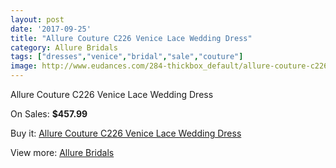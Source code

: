 ```yaml
---
layout: post
date: '2017-09-25'
title: "Allure Couture C226 Venice Lace Wedding Dress"
category: Allure Bridals
tags: ["dresses","venice","bridal","sale","couture"]
image: http://www.eudances.com/284-thickbox_default/allure-couture-c226-venice-lace-wedding-dress.jpg
---
```

Allure Couture C226 Venice Lace Wedding Dress

On Sales: **$457.99**
<a href="https://www.eudances.com/en/allure-bridals/87-allure-couture-c226-venice-lace-wedding-dress.html"><amp-img layout="responsive" width="600" height="600" src="//www.eudances.com/284-thickbox_default/allure-couture-c226-venice-lace-wedding-dress.jpg" alt="Allure Couture C226 Venice Lace Wedding Dress 0" /></a>
<a href="https://www.eudances.com/en/allure-bridals/87-allure-couture-c226-venice-lace-wedding-dress.html"><amp-img layout="responsive" width="600" height="600" src="//www.eudances.com/287-thickbox_default/allure-couture-c226-venice-lace-wedding-dress.jpg" alt="Allure Couture C226 Venice Lace Wedding Dress 1" /></a>
<a href="https://www.eudances.com/en/allure-bridals/87-allure-couture-c226-venice-lace-wedding-dress.html"><amp-img layout="responsive" width="600" height="600" src="//www.eudances.com/286-thickbox_default/allure-couture-c226-venice-lace-wedding-dress.jpg" alt="Allure Couture C226 Venice Lace Wedding Dress 2" /></a>
<a href="https://www.eudances.com/en/allure-bridals/87-allure-couture-c226-venice-lace-wedding-dress.html"><amp-img layout="responsive" width="600" height="600" src="//www.eudances.com/285-thickbox_default/allure-couture-c226-venice-lace-wedding-dress.jpg" alt="Allure Couture C226 Venice Lace Wedding Dress 3" /></a>

Buy it: [Allure Couture C226 Venice Lace Wedding Dress](https://www.eudances.com/en/allure-bridals/87-allure-couture-c226-venice-lace-wedding-dress.html "Allure Couture C226 Venice Lace Wedding Dress")

View more: [Allure Bridals](https://www.eudances.com/en/2-allure-bridals "Allure Bridals")